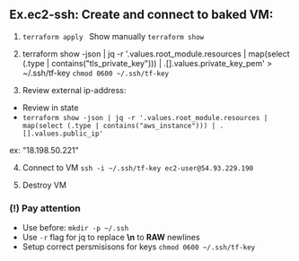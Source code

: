 ## Ex.ec2-ssh: Create and connect to baked VM:

1) `terraform apply `
Show manually `terraform show`
  

2) terraform show -json | jq -r '.values.root_module.resources | map(select (.type | contains("tls_private_key"))) | .[].values.private_key_pem'  > ~/.ssh/tf-key
   `chmod 0600 ~/.ssh/tf-key`


3) Review external ip-address:
- Review in state 
- `terraform show -json | jq -r '.values.root_module.resources | map(select (.type | contains("aws_instance"))) | .[].values.public_ip'   `

ex: "18.198.50.221"


4) Connect to VM
   `ssh -i ~/.ssh/tf-key ec2-user@54.93.229.190`
   

5) Destroy VM


### (!) Pay attention
- Use before: `mkdir -p ~/.ssh`
- Use `-r` flag for jq to replace **\n** to  **RAW** newlines
- Setup correct persmisisons for keys `chmod 0600 ~/.ssh/tf-key`